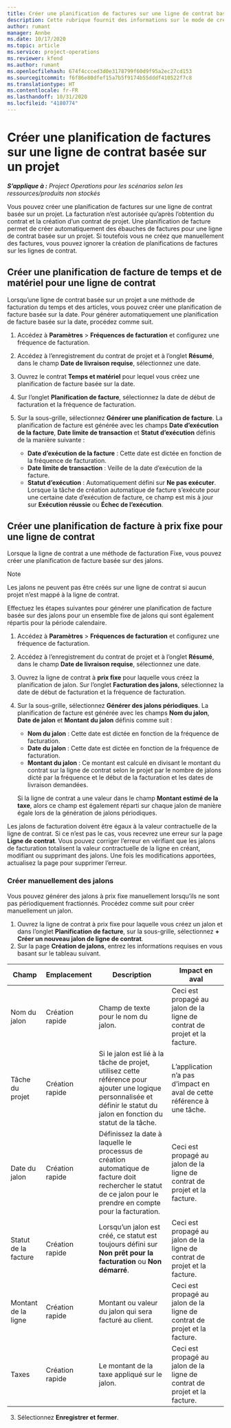 ```yaml
---
title: Créer une planification de factures sur une ligne de contrat basée sur un projet
description: Cette rubrique fournit des informations sur le mode de création de planifications de factures et de jalons pour les lignes de contrat.
author: rumant
manager: Annbe
ms.date: 10/17/2020
ms.topic: article
ms.service: project-operations
ms.reviewer: kfend
ms.author: rumant
ms.openlocfilehash: 674f4ccced3d0e3178799f60d9f95a2ec27cd153
ms.sourcegitcommit: f6f86e80dfef15a7b5f9174b55dddf410522f7c8
ms.translationtype: HT
ms.contentlocale: fr-FR
ms.lasthandoff: 10/31/2020
ms.locfileid: "4180774"
---
```

# <a name="create-an-invoice-schedule-on-a-project-based-contract-line"></a>Créer une planification de factures sur une ligne de contrat basée sur un projet 

_**S’applique à :** Project Operations pour les scénarios selon les ressources/produits non stockés_

Vous pouvez créer une planification de factures sur une ligne de contrat basée sur un projet. La facturation n’est autorisée qu’après l’obtention du contrat et la création d’un contrat de projet. Une planification de facture permet de créer automatiquement des ébauches de factures pour une ligne de contrat basée sur un projet. Si toutefois vous ne créez que manuellement des factures, vous pouvez ignorer la création de planifications de factures sur les lignes de contrat.

## <a name="create-a-time-and-material-invoice-schedule-for-a-contract-line"></a>Créer une planification de facture de temps et de matériel pour une ligne de contrat

Lorsqu’une ligne de contrat basée sur un projet a une méthode de facturation du temps et des articles, vous pouvez créer une planification de facture basée sur la date. Pour générer automatiquement une planification de facture basée sur la date, procédez comme suit.

1. Accédez à **Paramètres** > **Fréquences de facturation** et configurez une fréquence de facturation.
2. Accédez à l’enregistrement du contrat de projet et à l’onglet **Résumé**, dans le champ **Date de livraison requise**, sélectionnez une date.
3. Ouvrez le contrat **Temps et matériel** pour lequel vous créez une planification de facture basée sur la date. 
4. Sur l’onglet **Planification de facture**, sélectionnez la date de début de facturation et la fréquence de facturation.
5. Sur la sous-grille, sélectionnez **Générer une planification de facture**. La planification de facture est générée avec les champs **Date d’exécution de la facture**, **Date limite de transaction** et **Statut d’exécution** définis de la manière suivante :

    - **Date d’exécution de la facture** : Cette date est dictée en fonction de la fréquence de facturation.
    - **Date limite de transaction** : Veille de la date d’exécution de la facture.
    - **Statut d’exécution** : Automatiquement défini sur **Ne pas exécuter**. Lorsque la tâche de création automatique de facture s’exécute pour une certaine date d’exécution de facture, ce champ est mis à jour sur **Exécution réussie** ou **Échec de l’exécution**.

## <a name="create-a-fixed-price-invoice-schedule-for-a-contract-line"></a>Créer une planification de facture à prix fixe pour une ligne de contrat

Lorsque la ligne de contrat a une méthode de facturation Fixe, vous pouvez créer une planification de facture basée sur des jalons. 

> [!NOTE]
> Les jalons ne peuvent pas être créés sur une ligne de contrat si aucun projet n’est mappé à la ligne de contrat.

Effectuez les étapes suivantes pour générer une planification de facture basée sur des jalons pour un ensemble fixe de jalons qui sont également répartis pour la période calendaire.

1. Accédez à **Paramètres** > **Fréquences de facturation** et configurez une fréquence de facturation.
2. Accédez à l’enregistrement du contrat de projet et à l’onglet **Résumé**, dans le champ **Date de livraison requise**, sélectionnez une date.
3. Ouvrez la ligne de contrat à **prix fixe** pour laquelle vous créez la planification de jalon. Sur l’onglet **Facturation des jalons**, sélectionnez la date de début de facturation et la fréquence de facturation. 
4. Sur la sous-grille, sélectionnez **Générer des jalons périodiques**. La planification de facture est générée avec les champs **Nom du jalon**, **Date de jalon** et **Montant du jalon** définis comme suit :

    - **Nom du jalon** : Cette date est dictée en fonction de la fréquence de facturation.
    - **Date du jalon** : Cette date est dictée en fonction de la fréquence de facturation.
    - **Montant du jalon** : Ce montant est calculé en divisant le montant du contrat sur la ligne de contrat selon le projet par le nombre de jalons dicté par la fréquence et le début de la facturation et les dates de livraison demandées.

    Si la ligne de contrat a une valeur dans le champ **Montant estimé de la taxe**, alors ce champ est également réparti sur chaque jalon de manière égale lors de la génération de jalons périodiques.

Les jalons de facturation doivent être égaux à la valeur contractuelle de la ligne de contrat. Si ce n’est pas le cas, vous recevrez une erreur sur la page **Ligne de contrat**. Vous pouvez corriger l’erreur en vérifiant que les jalons de facturation totalisent la valeur contractuelle de la ligne en créant, modifiant ou supprimant des jalons. Une fois les modifications apportées, actualisez la page pour supprimer l’erreur.

### <a name="manually-create-milestones"></a>Créer manuellement des jalons

Vous pouvez générer des jalons à prix fixe manuellement lorsqu’ils ne sont pas périodiquement fractionnés. Procédez comme suit pour créer manuellement un jalon.

1. Ouvrez la ligne de contrat à prix fixe pour laquelle vous créez un jalon et dans l’onglet **Planification de facture**, sur la sous-grille, sélectionnez **+ Créer un nouveau jalon de ligne de contrat**. 
2. Sur la page **Création de jalons**, entrez les informations requises en vous basant sur le tableau suivant.

| Champ | Emplacement | Description | Impact en aval |
| --- | --- | --- | --- |
| Nom du jalon | Création rapide | Champ de texte pour le nom du jalon. | Ceci est propagé au jalon de la ligne de contrat de projet et la facture. |
| Tâche du projet | Création rapide | Si le jalon est lié à la tâche de projet, utilisez cette référence pour ajouter une logique personnalisée et définir le statut du jalon en fonction du statut de la tâche. | L’application n’a pas d’impact en aval de cette référence à une tâche. |
| Date du jalon | Création rapide | Définissez la date à laquelle le processus de création automatique de facture doit rechercher le statut de ce jalon pour le prendre en compte pour la facturation. | Ceci est propagé au jalon de la ligne de contrat de projet et la facture. |
| Statut de la facture | Création rapide | Lorsqu’un jalon est créé, ce statut est toujours défini sur **Non prêt pour la facturation** ou **Non démarré**. | Ceci est propagé au jalon de la ligne de contrat de projet et la facture. |
| Montant de la ligne | Création rapide | Montant ou valeur du jalon qui sera facturé au client. | Ceci est propagé au jalon de la ligne de contrat de projet et la facture. |
| Taxes | Création rapide | Le montant de la taxe appliqué sur le jalon. | Ceci est propagé au jalon de la ligne de contrat de projet et la facture. |

3. Sélectionnez **Enregistrer et fermer**.
